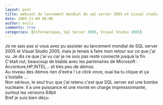 ```yaml
---
layout: post
title: webcast du lancement mondial de sql server 2005 et visual studio 2005
date: 2005-11-09 06:00
author: evilz
comments: true
categories: [Informatique, Sql Server 2005, Visual Studio 2005]
---
```

Je ne sais pas si vous avez pu assister au lancement mondial de SQL server 2005 et Visual Studio 2005, mais je tenais à faire mon retour sur ce que j'ai vu.
	  Je dis ce que j'ai vu car je ne suis pas resté connecté jusquà la fin.
	  C'était nul, beaucoup de blabla avec les partenaires de Microsoft : Accenture,HP,INTEL... et très peu de démos.<br />
	  Au niveau des démos rien d'extra ! Le click once, ouai ba tu clique et ça s'installe ... <br />
	  Non sérieux, le seul truc que j'ai retenu c'est que SQL server est une bombe nucléaire.
	  Il a une puissance et une monté en charge impressionnante, surtout les versions 64bit<br />
	  Bref je suis bien déçu.
